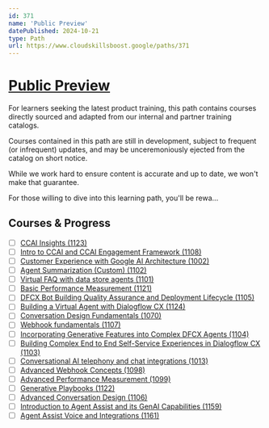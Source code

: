```yaml
---
id: 371
name: 'Public Preview'
datePublished: 2024-10-21
type: Path
url: https://www.cloudskillsboost.google/paths/371
---
```


# [Public Preview](https://www.cloudskillsboost.google/paths/371)

For learners seeking the latest product training, this path contains courses directly sourced and adapted from our internal and partner training catalogs.

Courses contained in this path are still in development, subject to frequent (or infrequent) updates, and may be unceremoniously ejected from the catalog on short notice. 

While we work hard to ensure content is accurate and up to date, we won't make that guarantee. 

For those willing to dive into this learning path, you'll be rewa...

## Courses & Progress

- [ ] [CCAI Insights (1123)](../courses/CCAI-Insights.md)
- [ ] [Intro to CCAI and CCAI Engagement Framework (1108)](../courses/Intro-to-CCAI-and-CCAI-Engagement-Framework.md)
- [ ] [Customer Experience with Google AI Architecture (1002)](../courses/Customer-Experience-with-Google-AI-Architecture.md)
- [ ] [Agent Summarization (Custom) (1102)](../courses/Agent-Summarization-(Custom).md)
- [ ] [Virtual FAQ with data store agents (1101)](../courses/Virtual-FAQ-with-data-store-agents.md)
- [ ] [Basic Performance Measurement (1121)](../courses/Basic-Performance-Measurement.md)
- [ ] [DFCX Bot Building Quality Assurance and Deployment Lifecycle (1105)](../courses/DFCX-Bot-Building-Quality-Assurance-and-Deployment-Lifecycle.md)
- [ ] [Building a Virtual Agent with Dialogflow CX (1124)](../courses/Building-a-Virtual-Agent-with-Dialogflow-CX.md)
- [ ] [Conversation Design Fundamentals (1070)](../courses/Conversation-Design-Fundamentals.md)
- [ ] [Webhook fundamentals (1107)](../courses/Webhook-fundamentals.md)
- [ ] [Incorporating Generative Features into Complex DFCX Agents (1104)](../courses/Incorporating-Generative-Features-into-Complex-DFCX-Agents.md)
- [ ] [Building Complex End to End Self-Service Experiences in Dialogflow CX (1103)](../courses/Building-Complex-End-to-End-Self-Service-Experiences-in-Dialogflow-CX.md)
- [ ] [Conversational AI telephony and chat integrations (1013)](../courses/Conversational-AI-telephony-and-chat-integrations.md)
- [ ] [Advanced Webhook Concepts (1098)](../courses/Advanced-Webhook-Concepts.md)
- [ ] [Advanced Performance Measurement (1099)](../courses/Advanced-Performance-Measurement.md)
- [ ] [Generative Playbooks (1122)](../courses/Generative-Playbooks.md)
- [ ] [Advanced Conversation Design (1106)](../courses/Advanced-Conversation-Design.md)
- [ ] [Introduction to Agent Assist and its GenAI Capabilities (1159)](../courses/Introduction-to-Agent-Assist-and-its-GenAI-Capabilities.md)
- [ ] [Agent Assist Voice and Integrations (1161)](../courses/Agent-Assist-Voice-and-Integrations.md)
